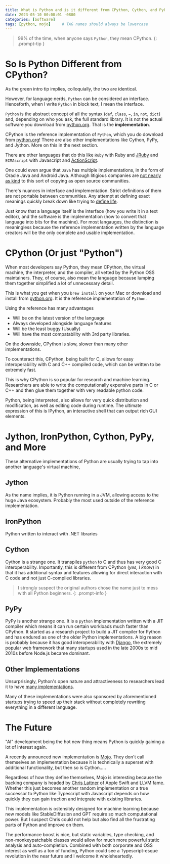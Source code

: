 ```yaml
---
title: What is Python and is it different from CPython, Cython, and PyPy?
date: 2023-05-10 00:00:01 -0800
categories: [Software]
tags: [python, mojo]     # TAG names should always be lowercase
---
```


> 99% of the time, when anyone says `Python`, they mean CPython.
{: .prompt-tip }

# So Is Python Different from CPython?

As the green intro tip implies, colloquially, the two are identical. 

However, for language nerds, `Python` can be considered an interface. Henceforth, when I write `Python` in block text, I mean the interface.

`Python` is the abstract concept of all the syntax (`def`, `class`, `=`, `in`, `not`, `dict`) and, depending on who you ask, the full standard library. It is not the actual software you download from [python.org](https://www.python.org/). That is the **implementation**.

CPython is the reference implementation of `Python`, which you do download from [python.org](https://www.python.org/)! There are also other implementations like Cython, PyPy, and Jython. More on this in the next section.

There are other languages that do this like `Ruby` with Ruby and [JRuby](https://www.jruby.org/) and `ECMAscript` with Javascript and [ActionScript](https://helpx.adobe.com/animate/using/actionscript.html).

One could even argue that `Java` has multiple implementations, in the form of Oracle Java and Android Java. Although litigious companies are [not nearly as kind](https://en.wikipedia.org/wiki/Google_LLC_v._Oracle_America,_Inc.) to this sort of copying as open source communities. 

There's nuances in interface and implementation. Strict definitions of them are not portable between communities. Any attempt at defining exact meanings quickly break down like trying to [define life](https://en.wikipedia.org/wiki/Life#Definitions). 

Just know that a language itself is the interface (how you write it in a text editor), and the software is the implementation (how to convert that language into bits for the machine). For most langauges, the distinction is meaningless because the reference implementation written by the language creators will be the only complete and usable implementation.

# CPython (Or just "Python")

When most developers say Python, they mean CPython, the virtual machine, the interpreter, and the compiler, all vetted by the Python OSS maintainers. They, of course, also mean the language because lumping them together simplified a lot of unnecessary detail.

This is what you get when you `brew install` on your Mac or download and install from [python.org](https://www.python.org/). It is the reference implementation of `Python`. 

Using the reference has many advantages
* Will be on the latest version of the language
* Always developed alongside language features
* Will be the least buggy (Usually)
* Will have the most compatability with 3rd party libraries.

On the downside, CPython is slow, slower than many other implementations.

To counteract this, CPython, being built for C, allows for easy interoperability with C and C++ compiled code, which can be written to be extremely fast.

This is why CPython is so popular for research and machine learning. Researchers are able to write the computationally expensive parts in C or C++ and then glue them together with very readable python code. 

Python, being interpreted, also allows for very quick distribution and modification, as well as editing code during runtime. The ultimate expression of this is IPython, an interactive shell that can output rich GUI elements.

# Jython, IronPython, Cython, PyPy, and More

These alternative implementations of Python are usually trying to tap into another language's virtual machine,  

## Jython
As the name implies, it is Python running in a JVM, allowing access to the huge Java ecosystem. Probably the most used outside of the reference implementation.

## IronPython
Python written to interact with .NET libraries

## Cython
Cython is a strange one. It transpiles `python` to C and thus has very good C interoperability. Importantly, this is different from CPython (*yes, I know*) in that it has additional syntax and features allowing for direct interaction with C code and not just C-compiled libraries.

> I strongly suspect the original authors chose the name just to mess with all Python beginners.
{: .prompt-info }

## PyPy

PyPy is another strange one. It is a `python` implementation written with a JIT compiler which means it can run certain workloads much faster than CPython. It started as a research project to build a JIT compiler for Python and has endured as one of the older Python implementations. A big reason is probably because it has good interoperability with [Django](https://www.djangoproject.com/), the extremely popular web framework that many startups used in the late 2000s to mid 2010s before Node.js became dominant.

## Other Implementations

Unsurprisingly, Python's open nature and attractiveness to researchers lead it to have [many implementations](https://wiki.python.org/moin/PythonImplementations). 

Many of these implementations were also sponsored by aforementioned startups trying to speed up their stack without completely rewriting everything in a different language.

# The Future

"AI" development being the hot new thing means Python is quickly gaining a lot of interest again.

A recently announced new implementation is [Mojo](https://www.modular.com/mojo). They don't call themselves an implementation because it is technically a superset with additional functionality, but then so is Cython.....

Regardless of how they define themselves, Mojo is interesting because the backing company is headed by [Chris Lattner](https://en.wikipedia.org/wiki/Chris_Lattner) of Apple Swift and LLVM fame. Whether this just becomes another random implementation or a true successor to Python like Typescript with Javascript depends on how quickly they can gain traction and integrate with existing libraries.

This implementation is ostensibly designed for machine learning because new models like StableDiffusion and GPT require so much computational power. But I suspect Chris could not help but also find all the frustrating parts of Python and improve on them.

The performance boost is nice, but static variables, type checking, and non-monkeypatchable classes would allow for much more powerful static analysis and auto-completion. Combined with both corporate and OSS interest as well as a ton of funding, Python could see a Typescript-esque revolution in the near future and I welcome it wholeheartedly.